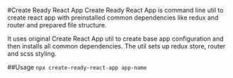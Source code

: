 #Create Ready React App
Create Ready React App is command line util to create react app with preinstalled common dependencies like redux and router and prepared file structure.

It uses original Create React App util to create base app configuration and then installs all common dependencies. The util sets up redux store, router and scss styling.

##Usage
`npx create-ready-react-app app-name`
 